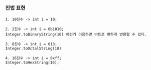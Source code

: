 <h3> 진법 표현 </h3>

    1. 10진수 -> int i = 10;

    2. 2진수 -> int i = 0b1010;
    Integer.toBinaryString(10) 이런거 이용하면 비트로 편하게 변환할 수 있다.

    3. 8진수 -> int i = 013;
    Integer.toOctalString(10)

    4. 16진수 -> int i = 0xff;
    Integer.toHexString(10);